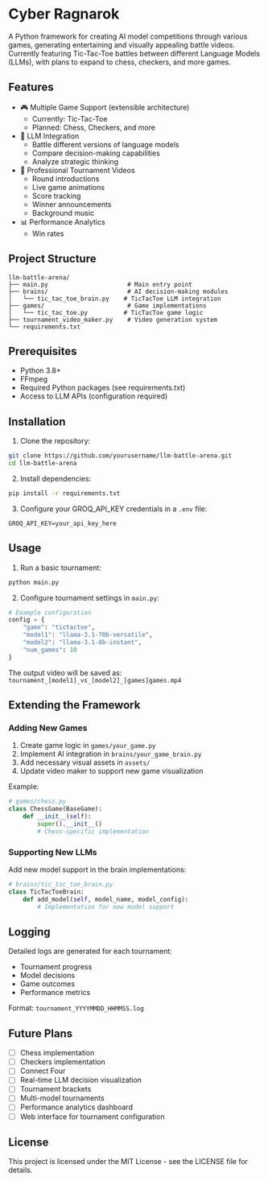 # Cyber Ragnarok

A Python framework for creating AI model competitions through various games, generating entertaining and visually appealing battle videos. Currently featuring Tic-Tac-Toe battles between different Language Models (LLMs), with plans to expand to chess, checkers, and more games.

## Features

- 🎮 Multiple Game Support (extensible architecture)
  - Currently: Tic-Tac-Toe
  - Planned: Chess, Checkers, and more
- 🤖 LLM Integration
  - Battle different versions of language models
  - Compare decision-making capabilities
  - Analyze strategic thinking
- 🎥 Professional Tournament Videos
  - Round introductions
  - Live game animations
  - Score tracking
  - Winner announcements
  - Background music
- 📊 Performance Analytics
  - Win rates

## Project Structure

```
llm-battle-arena/
├── main.py                      # Main entry point
├── brains/                      # AI decision-making modules
│   └── tic_tac_toe_brain.py    # TicTacToe LLM integration
├── games/                       # Game implementations
│   └── tic_tac_toe.py          # TicTacToe game logic
├── tournament_video_maker.py    # Video generation system
└── requirements.txt
```

## Prerequisites

- Python 3.8+
- FFmpeg
- Required Python packages (see requirements.txt)
- Access to LLM APIs (configuration required)

## Installation

1. Clone the repository:
```bash
git clone https://github.com/yourusername/llm-battle-arena.git
cd llm-battle-arena
```

2. Install dependencies:
```bash
pip install -r requirements.txt
```

3. Configure your GROQ_API_KEY credentials in a `.env` file:
```env
GROQ_API_KEY=your_api_key_here
```

## Usage

1. Run a basic tournament:
```bash
python main.py
```

2. Configure tournament settings in `main.py`:
```python
# Example configuration
config = {
    "game": "tictactoe",
    "model1": "llama-3.1-70b-versatile",
    "model2": "llama-3.1-8b-instant",
    "num_games": 10
}
```

The output video will be saved as: `tournament_[model1]_vs_[model2]_[games]games.mp4`

## Extending the Framework

### Adding New Games

1. Create game logic in `games/your_game.py`
2. Implement AI integration in `brains/your_game_brain.py`
3. Add necessary visual assets in `assets/`
4. Update video maker to support new game visualization

Example:
```python
# games/chess.py
class ChessGame(BaseGame):
    def __init__(self):
        super().__init__()
        # Chess-specific implementation
```

### Supporting New LLMs

Add new model support in the brain implementations:

```python
# brains/tic_tac_toe_brain.py
class TicTacToeBrain:
    def add_model(self, model_name, model_config):
        # Implementation for new model support
```

## Logging

Detailed logs are generated for each tournament:
- Tournament progress
- Model decisions
- Game outcomes
- Performance metrics

Format: `tournament_YYYYMMDD_HHMMSS.log`

## Future Plans

- [ ] Chess implementation
- [ ] Checkers implementation
- [ ] Connect Four
- [ ] Real-time LLM decision visualization
- [ ] Tournament brackets
- [ ] Multi-model tournaments
- [ ] Performance analytics dashboard
- [ ] Web interface for tournament configuration

## License

This project is licensed under the MIT License - see the LICENSE file for details.